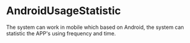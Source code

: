 # AndroidUsageStatistic
The system can work in mobile which based on Android, the system can statistic the APP's using frequency and time.
